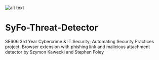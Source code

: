 ![alt text](https://i.imgur.com/lUpwyg5.png)
# SyFo-Threat-Detector
SE606 3rd Year Cybercrime & IT Security; Automating Security Practices project. 
Browser extension with phishing link and malicious attachment detector by Szymon Kawecki and Stephen Foley
